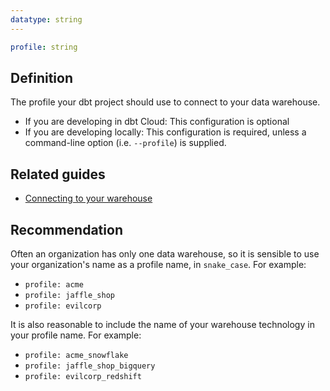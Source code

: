```yaml
---
datatype: string
---
```

<File name='dbt_project.yml'>

```yml
profile: string
```

</File>

## Definition
The profile your dbt project should use to connect to your data warehouse.
* If you are developing in dbt Cloud: This configuration is optional
* If you are developing locally: This configuration is required, unless a command-line option (i.e. `--profile`) is supplied.

## Related guides
* [Connecting to your warehouse](dbt-cli/configure-your-profile)

## Recommendation
Often an organization has only one data warehouse, so it is sensible to use your organization's name as a profile name, in `snake_case`. For example:
* `profile: acme`
* `profile: jaffle_shop`
* `profile: evilcorp`

It is also reasonable to include the name of your warehouse technology in your profile name. For example:
* `profile: acme_snowflake`
* `profile: jaffle_shop_bigquery`
* `profile: evilcorp_redshift`
